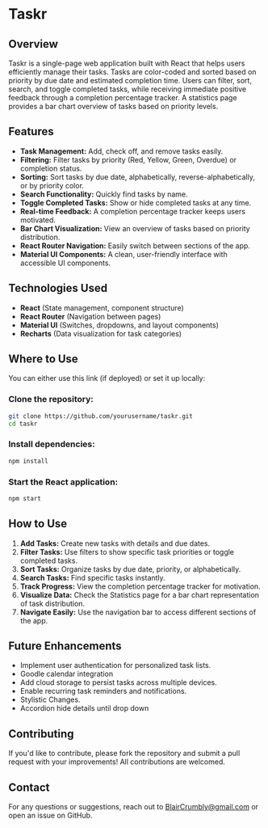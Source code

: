 # Taskr

## Overview
Taskr is a single-page web application built with React that helps users efficiently manage their tasks. Tasks are color-coded and sorted based on priority by due date and estimated completion time. Users can filter, sort, search, and toggle completed tasks, while receiving immediate positive feedback through a completion percentage tracker. A statistics page provides a bar chart overview of tasks based on priority levels.

## Features
- **Task Management:** Add, check off, and remove tasks easily.
- **Filtering:** Filter tasks by priority (Red, Yellow, Green, Overdue) or completion status.
- **Sorting:** Sort tasks by due date, alphabetically, reverse-alphabetically, or by priority color.
- **Search Functionality:** Quickly find tasks by name.
- **Toggle Completed Tasks:** Show or hide completed tasks at any time.
- **Real-time Feedback:** A completion percentage tracker keeps users motivated.
- **Bar Chart Visualization:** View an overview of tasks based on priority distribution.
- **React Router Navigation:** Easily switch between sections of the app.
- **Material UI Components:** A clean, user-friendly interface with accessible UI components.

## Technologies Used
- **React** (State management, component structure)
- **React Router** (Navigation between pages)
- **Material UI** (Switches, dropdowns, and layout components)
- **Recharts** (Data visualization for task categories)

## Where to Use
You can either use this link (if deployed) or set it up locally:

### Clone the repository:
```bash
git clone https://github.com/yourusername/taskr.git
cd taskr
```

### Install dependencies:
```bash
npm install
```

### Start the React application:
```bash
npm start
```

## How to Use
1. **Add Tasks:** Create new tasks with details and due dates.
2. **Filter Tasks:** Use filters to show specific task priorities or toggle completed tasks.
3. **Sort Tasks:** Organize tasks by due date, priority, or alphabetically.
4. **Search Tasks:** Find specific tasks instantly.
5. **Track Progress:** View the completion percentage tracker for motivation.
6. **Visualize Data:** Check the Statistics page for a bar chart representation of task distribution.
7. **Navigate Easily:** Use the navigation bar to access different sections of the app.

## Future Enhancements
- Implement user authentication for personalized task lists.
- Goodle calendar integration
- Add cloud storage to persist tasks across multiple devices.
- Enable recurring task reminders and notifications.
- Stylistic Changes.
- Accordion hide details until drop down

## Contributing
If you'd like to contribute, please fork the repository and submit a pull request with your improvements! All contributions are welcomed.

## Contact
For any questions or suggestions, reach out to BlairCrumbly@gmail.com or open an issue on GitHub.

